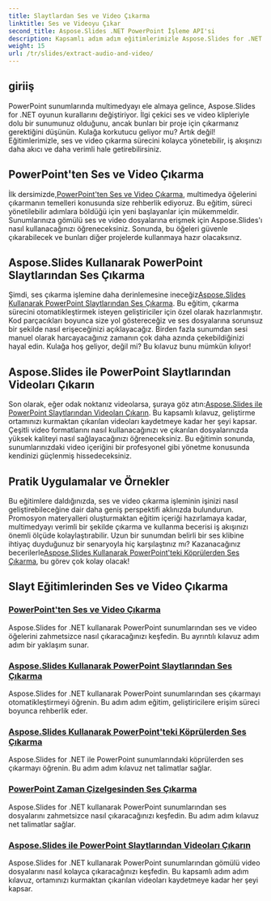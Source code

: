 ```yaml
---
title: Slaytlardan Ses ve Video Çıkarma
linktitle: Ses ve Videoyu Çıkar
second_title: Aspose.Slides .NET PowerPoint İşleme API'si
description: Kapsamlı adım adım eğitimlerimizle Aspose.Slides for .NET'i kullanarak PowerPoint sunumlarından ses ve videoyu zahmetsizce çıkarın.
weight: 15
url: /tr/slides/extract-audio-and-video/
---
```

## giriiş

PowerPoint sunumlarında multimedyayı ele almaya gelince, Aspose.Slides for .NET oyunun kurallarını değiştiriyor. İlgi çekici ses ve video klipleriyle dolu bir sunumunuz olduğunu, ancak bunları bir proje için çıkarmanız gerektiğini düşünün. Kulağa korkutucu geliyor mu? Artık değil! Eğitimlerimizle, ses ve video çıkarma sürecini kolayca yönetebilir, iş akışınızı daha akıcı ve daha verimli hale getirebilirsiniz.

## PowerPoint'ten Ses ve Video Çıkarma

 İlk dersimizde,[PowerPoint'ten Ses ve Video Çıkarma](./extracting-audio-and-video/), multimedya öğelerini çıkarmanın temelleri konusunda size rehberlik ediyoruz. Bu eğitim, süreci yönetilebilir adımlara böldüğü için yeni başlayanlar için mükemmeldir. Sunumlarınıza gömülü ses ve video dosyalarına erişmek için Aspose.Slides'ı nasıl kullanacağınızı öğreneceksiniz. Sonunda, bu öğeleri güvenle çıkarabilecek ve bunları diğer projelerde kullanmaya hazır olacaksınız.

## Aspose.Slides Kullanarak PowerPoint Slaytlarından Ses Çıkarma

 Şimdi, ses çıkarma işlemine daha derinlemesine ineceğiz[Aspose.Slides Kullanarak PowerPoint Slaytlarından Ses Çıkarma](./extract-audio-from-powerpoint/). Bu eğitim, çıkarma sürecini otomatikleştirmek isteyen geliştiriciler için özel olarak hazırlanmıştır. Kod parçacıkları boyunca size yol göstereceğiz ve ses dosyalarına sorunsuz bir şekilde nasıl erişeceğinizi açıklayacağız. Birden fazla sunumdan sesi manuel olarak harcayacağınız zamanın çok daha azında çekebildiğinizi hayal edin. Kulağa hoş geliyor, değil mi? Bu kılavuz bunu mümkün kılıyor!

## Aspose.Slides ile PowerPoint Slaytlarından Videoları Çıkarın

 Son olarak, eğer odak noktanız videolarsa, şuraya göz atın:[Aspose.Slides ile PowerPoint Slaytlarından Videoları Çıkarın](./extract-videos-from-powerpoint-slides/). Bu kapsamlı kılavuz, geliştirme ortamınızı kurmaktan çıkarılan videoları kaydetmeye kadar her şeyi kapsar. Çeşitli video formatlarını nasıl kullanacağınızı ve çıkarılan dosyalarınızda yüksek kaliteyi nasıl sağlayacağınızı öğreneceksiniz. Bu eğitimin sonunda, sunumlarınızdaki video içeriğini bir profesyonel gibi yönetme konusunda kendinizi güçlenmiş hissedeceksiniz.

## Pratik Uygulamalar ve Örnekler

Bu eğitimlere daldığınızda, ses ve video çıkarma işleminin işinizi nasıl geliştirebileceğine dair daha geniş perspektifi aklınızda bulundurun. Promosyon materyalleri oluşturmaktan eğitim içeriği hazırlamaya kadar, multimedyayı verimli bir şekilde çıkarma ve kullanma becerisi iş akışınızı önemli ölçüde kolaylaştırabilir. Uzun bir sunumdan belirli bir ses klibine ihtiyaç duyduğunuz bir senaryoyla hiç karşılaştınız mı? Kazanacağınız becerilerle[Aspose.Slides Kullanarak PowerPoint'teki Köprülerden Ses Çıkarma](./extract-audio-from-hyperlinks/), bu görev çok kolay olacak!

## Slayt Eğitimlerinden Ses ve Video Çıkarma
### [PowerPoint'ten Ses ve Video Çıkarma](./extracting-audio-and-video/)
Aspose.Slides for .NET kullanarak PowerPoint sunumlarından ses ve video öğelerini zahmetsizce nasıl çıkaracağınızı keşfedin. Bu ayrıntılı kılavuz adım adım bir yaklaşım sunar.
### [Aspose.Slides Kullanarak PowerPoint Slaytlarından Ses Çıkarma](./extract-audio-from-powerpoint/)
Aspose.Slides for .NET kullanarak PowerPoint sunumlarından ses çıkarmayı otomatikleştirmeyi öğrenin. Bu adım adım eğitim, geliştiricilere erişim süreci boyunca rehberlik eder.
### [Aspose.Slides Kullanarak PowerPoint'teki Köprülerden Ses Çıkarma](./extract-audio-from-hyperlinks/)
Aspose.Slides for .NET ile PowerPoint sunumlarındaki köprülerden ses çıkarmayı öğrenin. Bu adım adım kılavuz net talimatlar sağlar.
### [PowerPoint Zaman Çizelgesinden Ses Çıkarma](./extracting-audio-from-timeline/)
Aspose.Slides for .NET kullanarak PowerPoint sunumlarından ses dosyalarını zahmetsizce nasıl çıkaracağınızı keşfedin. Bu adım adım kılavuz net talimatlar sağlar.
### [Aspose.Slides ile PowerPoint Slaytlarından Videoları Çıkarın](./extract-videos-from-powerpoint-slides/)
Aspose.Slides for .NET kullanarak PowerPoint sunumlarından gömülü video dosyalarını nasıl kolayca çıkaracağınızı keşfedin. Bu kapsamlı adım adım kılavuz, ortamınızı kurmaktan çıkarılan videoları kaydetmeye kadar her şeyi kapsar.